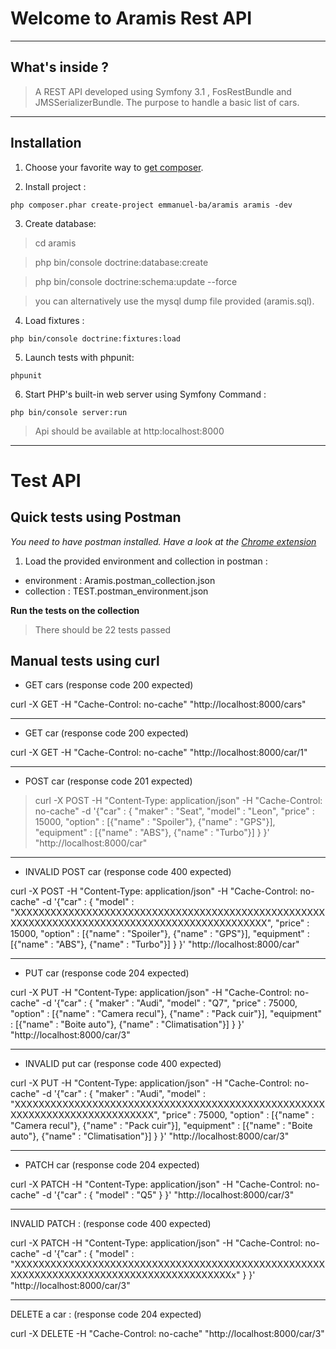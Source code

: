 # Welcome to Aramis Rest API

----
## What's inside ?


> A REST API developed using Symfony 3.1 , FosRestBundle and JMSSerializerBundle.
The purpose to handle a basic list of cars.

----
## Installation

1. Choose your favorite way to [get composer](https://getcomposer.org/download/).


2. Install project : 

`php composer.phar create-project emmanuel-ba/aramis aramis -dev`


3. Create database:

 > cd aramis

 > php bin/console doctrine:database:create

 > php bin/console doctrine:schema:update --force


> you can alternatively use the mysql dump file provided (aramis.sql).


4. Load fixtures :

`php bin/console doctrine:fixtures:load`

5. Launch tests with phpunit: 

`phpunit`

6. Start PHP's built-in web server using Symfony Command :

`php bin/console server:run`

> Api should be available at http:localhost:8000

----
# Test API

## Quick tests using Postman

*You need to have postman installed. Have a look at the [Chrome extension](https://chrome.google.com/webstore/detail/postman/fhbjgbiflinjbdggehcddcbncdddomop)*

1. Load the provided environment and collection in postman :
 - environment : Aramis.postman_collection.json
 - collection : TEST.postman_environment.json

**Run the tests on the collection**

> There should be 22 tests passed  


## Manual tests using curl


- GET cars (response code 200 expected)

>
 curl -X GET -H "Cache-Control: no-cache" "http://localhost:8000/cars"

--- 
 - GET car (response code 200 expected)

>
 curl -X GET -H "Cache-Control: no-cache" "http://localhost:8000/car/1"
 
--- 
 - POST car (response code 201 expected)

> curl -X POST -H "Content-Type: application/json" -H "Cache-Control: no-cache" -d '{"car" : 
  {
      "maker" : "Seat",
      "model" : "Leon",
      "price" : 15000,
      "option" : [{"name" : "Spoiler"}, {"name" : "GPS"}],
      "equipment" : [{"name" : "ABS"}, {"name" : "Turbo"}]
  }
}' "http://localhost:8000/car"

--- 
- INVALID POST car (response code 400 expected)

>
 curl -X POST -H "Content-Type: application/json" -H "Cache-Control: no-cache" -d '{"car" : 
  {
      "model" : "XXXXXXXXXXXXXXXXXXXXXXXXXXXXXXXXXXXXXXXXXXXXXXXXXXXXXXXXXXXXXXXXXXXXXXXXXXXXXXXXXXXXXXXXXXXXXXX",
      "price" : 15000,
      "option" : [{"name" : "Spoiler"}, {"name" : "GPS"}],
      "equipment" : [{"name" : "ABS"}, {"name" : "Turbo"}]
  }
}' "http://localhost:8000/car"

--- 
 - PUT car (response code 204 expected)

>
curl -X PUT -H "Content-Type: application/json" -H "Cache-Control: no-cache" -d '{"car" : 
  {
      "maker" : "Audi",
      "model" : "Q7",
      "price" : 75000,
      "option" : [{"name" : "Camera recul"}, {"name" : "Pack cuir"}],
      "equipment" : [{"name" : "Boite auto"}, {"name" : "Climatisation"}]
  }
}' "http://localhost:8000/car/3"

--- 
- INVALID put car (response code 400 expected) 

>
curl -X PUT -H "Content-Type: application/json" -H "Cache-Control: no-cache" -d '{"car" : 
  {
      "maker" : "Audi",
      "model" : "XXXXXXXXXXXXXXXXXXXXXXXXXXXXXXXXXXXXXXXXXXXXXXXXXXXXXXXXXXXXXXXXXXXXXXXXXXXX",
      "price" : 75000,
      "option" : [{"name" : "Camera recul"}, {"name" : "Pack cuir"}],
      "equipment" : [{"name" : "Boite auto"}, {"name" : "Climatisation"}]
  }
}' "http://localhost:8000/car/3"

---
- PATCH car (response code 204 expected) 

>
curl -X PATCH -H "Content-Type: application/json" -H "Cache-Control: no-cache" -d '{"car" : 
  {
      "model" : "Q5"
  }
}' "http://localhost:8000/car/3"


---
INVALID PATCH : (response code 400 expected) 

>
curl -X PATCH -H "Content-Type: application/json" -H "Cache-Control: no-cache" -d '{"car" : 
  {
      "model" : "XXXXXXXXXXXXXXXXXXXXXXXXXXXXXXXXXXXXXXXXXXXXXXXXXXXXXXXXXXXXXXXXXXXXXXXXXXXXXXXXXXXXXXXXXx"
  }
}' "http://localhost:8000/car/3"
 
---
DELETE a car : (response code 204 expected) 

> 
curl -X DELETE -H "Cache-Control: no-cache" "http://localhost:8000/car/3"